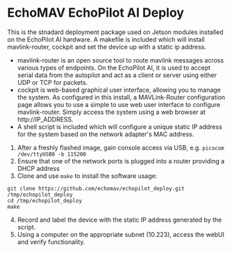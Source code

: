 # EchoMAV EchoPilot AI Deploy

This is the stnadard deployment package used on Jetson modules installed on the EchoPilot AI hardware.
A makefile is included which will install mavlink-router, cockpit and set the device up with a static ip address.

- mavlink-router is an open source tool to route mavlink messages across various types of endpoints. On the EchoPilot AI, it is used to accept serial data from the autopilot and act as a client or server using either UDP or TCP for packets.
- cockpit is web-based graphical user interface, allowing you to manage the system. As configured in this install, a MAVLink-Router configuration page allows you to use a simple to use web user interface to configure mavlink-router. Simply access the system using a web browser at http://IP_ADDRESS.
- A shell script is included which will configure a unique static IP address for the system based on the network adapter's MAC address.

1. After a freshly flashed image, gain console access via USB, e.g. `picocom /dev/ttyUSB0 -b 115200`
2. Ensure that one of the network ports is plugged into a router providing a DHCP address
3. Clone and use `make` to install the software
usage:  
```
git clone https://github.com/echomav/echopilot_deploy.git /tmp/echopilot_deploy
cd /tmp/echopilot_deploy
make
```
4. Record and label the device with the static IP address generated by the script.
5. Using a computer on the appropriate subnet (10.223), access the webUI and verify functionality.
